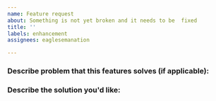 ```yaml
---
name: Feature request
about: Something is not yet broken and it needs to be  fixed
title: ''
labels: enhancement
assignees: eaglesemanation

---
```


### Describe problem that this features solves (if applicable):
<!-- A clear and concise description of what the problem is. Ex. I'm always frustrated when [...] -->

### Describe the solution you'd like:
<!-- A clear and concise description of what you want to happen. -->
